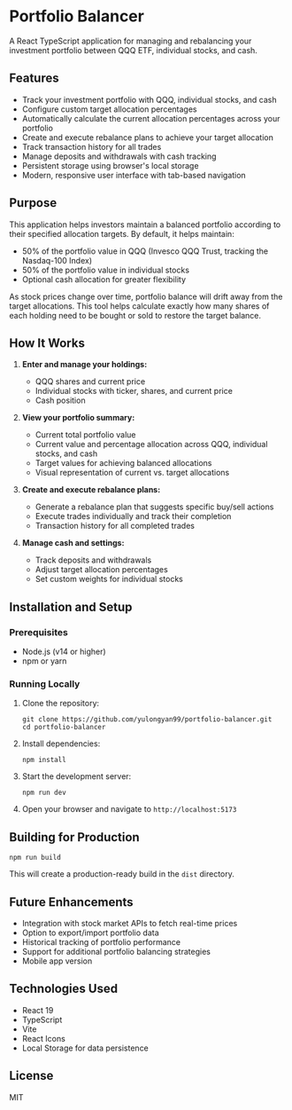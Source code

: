 # Portfolio Balancer

A React TypeScript application for managing and rebalancing your investment portfolio between QQQ ETF, individual stocks, and cash.

## Features

- Track your investment portfolio with QQQ, individual stocks, and cash
- Configure custom target allocation percentages
- Automatically calculate the current allocation percentages across your portfolio
- Create and execute rebalance plans to achieve your target allocation
- Track transaction history for all trades
- Manage deposits and withdrawals with cash tracking
- Persistent storage using browser's local storage
- Modern, responsive user interface with tab-based navigation

## Purpose

This application helps investors maintain a balanced portfolio according to their specified allocation targets. By default, it helps maintain:
- 50% of the portfolio value in QQQ (Invesco QQQ Trust, tracking the Nasdaq-100 Index)
- 50% of the portfolio value in individual stocks
- Optional cash allocation for greater flexibility

As stock prices change over time, portfolio balance will drift away from the target allocations. This tool helps calculate exactly how many shares of each holding need to be bought or sold to restore the target balance.

## How It Works

1. **Enter and manage your holdings:**
   - QQQ shares and current price
   - Individual stocks with ticker, shares, and current price
   - Cash position

2. **View your portfolio summary:**
   - Current total portfolio value
   - Current value and percentage allocation across QQQ, individual stocks, and cash
   - Target values for achieving balanced allocations
   - Visual representation of current vs. target allocations

3. **Create and execute rebalance plans:**
   - Generate a rebalance plan that suggests specific buy/sell actions
   - Execute trades individually and track their completion
   - Transaction history for all completed trades

4. **Manage cash and settings:**
   - Track deposits and withdrawals
   - Adjust target allocation percentages
   - Set custom weights for individual stocks

## Installation and Setup

### Prerequisites
- Node.js (v14 or higher)
- npm or yarn

### Running Locally

1. Clone the repository:
   ```
   git clone https://github.com/yulongyan99/portfolio-balancer.git
   cd portfolio-balancer
   ```

2. Install dependencies:
   ```
   npm install
   ```

3. Start the development server:
   ```
   npm run dev
   ```

4. Open your browser and navigate to `http://localhost:5173`

## Building for Production

```
npm run build
```

This will create a production-ready build in the `dist` directory.

## Future Enhancements

- Integration with stock market APIs to fetch real-time prices
- Option to export/import portfolio data
- Historical tracking of portfolio performance
- Support for additional portfolio balancing strategies
- Mobile app version

## Technologies Used

- React 19
- TypeScript
- Vite
- React Icons
- Local Storage for data persistence

## License

MIT
